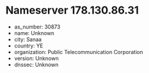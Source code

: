 # Nameserver 178.130.86.31

* as_number: 30873
* name: Unknown
* city: Sanaa
* country: YE
* organization: Public Telecommunication Corporation
* version: Unknown
* dnssec: Unknown
